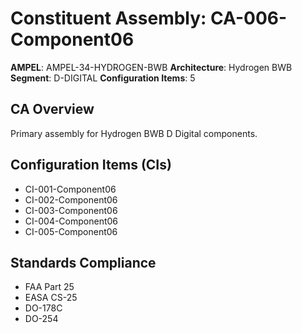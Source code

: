 # Constituent Assembly: CA-006-Component06

**AMPEL**: AMPEL-34-HYDROGEN-BWB
**Architecture**: Hydrogen BWB
**Segment**: D-DIGITAL
**Configuration Items**: 5

## CA Overview
Primary assembly for Hydrogen BWB D Digital components.

## Configuration Items (CIs)
- CI-001-Component06
- CI-002-Component06
- CI-003-Component06
- CI-004-Component06
- CI-005-Component06

## Standards Compliance
- FAA Part 25
- EASA CS-25
- DO-178C
- DO-254
